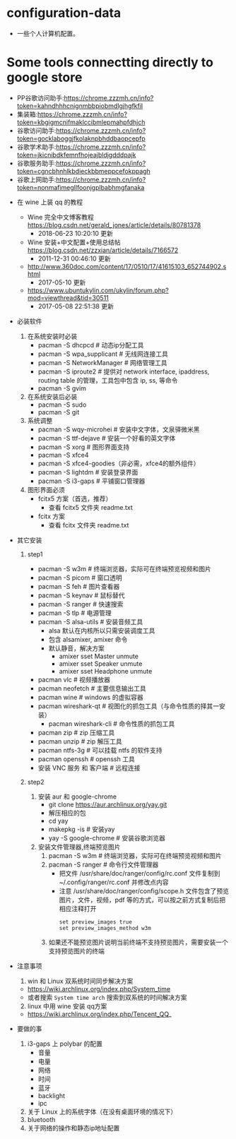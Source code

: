 # configuration-data
   * 一些个人计算机配置。

# Some tools connectting directly to google store 
   - PP谷歌访问助手:https://chrome.zzzmh.cn/info?token=kahndhhhcnignmbbpiobmdlgjhgfkfil
   - 集装箱:https://chrome.zzzmh.cn/info?token=kbgigmcnifmaklccibmlepmahpfdhjch
   - 谷歌访问助手:https://chrome.zzzmh.cn/info?token=gocklaboggjfkolaknpbhddbaopcepfp
   - 谷歌学术助手:https://chrome.zzzmh.cn/info?token=jkicnibdkfemnfhojeajbldjgdddpajk
   - 谷歌服务助手:https://chrome.zzzmh.cn/info?token=cgncbhnhlkbdieckbbmeppcefokppagh
   - 谷歌上网助手:https://chrome.zzzmh.cn/info?token=nonmafimegllfoonjgplbabhmgfanaka


* 在 wine 上装 qq 的教程
   - Wine 完全中文博客教程 https://blog.csdn.net/gerald_jones/article/details/80781378
      - 2018-06-23 10:20:10 更新
   - Wine 安装+中文配置+使用总结帖 https://blog.csdn.net/zzxian/article/details/7166572
      - 2011-12-31 00:46:10 更新
   - http://www.360doc.com/content/17/0510/17/41615103_652744902.shtml
      - 2017-05-10 更新
   - https://www.ubuntukylin.com/ukylin/forum.php?mod=viewthread&tid=30511
      - 2017-05-08 22:51:38 更新


* 必装软件
   1. 在系统安装时必装
      - pacman -S dhcpcd            # 动态ip分配工具
      - pacman -S wpa_supplicant    # 无线网连接工具
      - pacman -S NetworkManager    # 网络管理工具
      - pacman -S iproute2          # 提供对 network interface, ipaddress, routing table 的管理，工具包中包含 ip, ss, 等命令
      - pacman -S gvim
   2. 在系统安装后必装
      - pacman -S sudo
      - pacman -S git
   3. 系统调整
      - pacman -S wqy-microhei      # 安装中文字体，文泉驿微米黑
      - pacman -S ttf-dejave        # 安装一个好看的英文字体
      - pacman -S xorg              # 图形界面支持
      - pacman -S xfce4
      - pacman -S xfce4-goodies（非必需，xfce4的额外组件）
      - pacman -S lightdm           # 安装登录界面
      - pacman -S i3-gaps           # 平铺窗口管理器
   4. 图形界面必须
      - fcitx5 方案（首选，推荐）
         - 查看 fcitx5 文件夹 readme.txt
      - fcitx 方案
         - 查看 fcitx 文件夹 readme.txt
* 其它安装
   1. step1
      - pacman -S w3m               # 终端浏览器，实际可在终端预览视频和图片
      - pacman -S picom             # 窗口透明
      - pacman -S feh               # 图片查看器
      - pacman -S keynav            # 鼠标替代
      - pacman -S ranger            # 快速搜索
      - pacman -S tlp               # 电源管理
      - pacman -S alsa-utils        # 安装音频工具
         - alsa 默认在内核所以只需安装调度工具
         - 包含 alsamixer, amixer 命令
         - 默认静音，解决方案
            - amixer sset Master unmute
            - amixer sset Speaker unmute
            - amixer sset Headphone unmute
      - pacman vlc                  # 视频播放器
      - pacman neofetch             # 主要信息输出工具
      - pacman wine                 # windows 的虚拟容器
      - pacman wireshark-qt         # 视图化的抓包工具（与命令性质的择其一安装）
         - pacman wireshark-cli         # 命令性质的抓包工具
      - pacman zip                  # zip 压缩工具
      - pacman unzip                # zip 解压工具
      - pacman ntfs-3g              # 可以挂载 ntfs 的软件支持
      - pacman openssh              # openssh 工具
      - 安装 VNC 服务 和 客户端     # 远程连接

   2. step2
      1. 安装 aur 和 google-chrome
         - git clone https://aur.archlinux.org/yay.git
         - 解压相应的包
         - cd yay
         - makepkg -is            # 安装yay
         - yay -S google-chrome   # 安装谷歌浏览器
      2. 安装文件管理器,终端预览图片
         1. pacman -S w3m    # 终端浏览器，实际可在终端预览视频和图片
         2. pacman -S ranger # 命令行文件管理器
            - 把文件 /usr/share/doc/ranger/config/rc.conf 文件复制到 ~/.config/ranger/rc.conf 并修改点内容
            - 注意 /usr/share/doc/ranger/config/scope.h 文件包含了预览图片，文件，视频，pdf 等的方式，可以按之前方式复制后把相应注释打开
               ```
               set preview_images true
               set preview_images_method w3m
               ```
         3. 如果还不能预览图片说明当前终端不支持预览图片，需要安装一个支持预览图片的终端

* 注意事项
   1. win 和 Linux 双系统时间同步解决方案
     - https://wiki.archlinux.org/index.php/System_time
     - 或者搜索 `System time arch` 搜索到双系统的时间解决方案
   2. linux 中用 wine 安装 qq方案
     - https://wiki.archlinux.org/index.php/Tencent_QQ_


* 要做的事
   1. i3-gaps 上 polybar 的配置
      - 音量
      - 电量
      - 网络
      - 时间
      - 蓝牙
      - backlight
      - ipc
   2. 关于 Linux 上的系统字体（在没有桌面环境的情况下）
   3. bluetooth
   4. 关于网络的操作和静态ip地址配置
